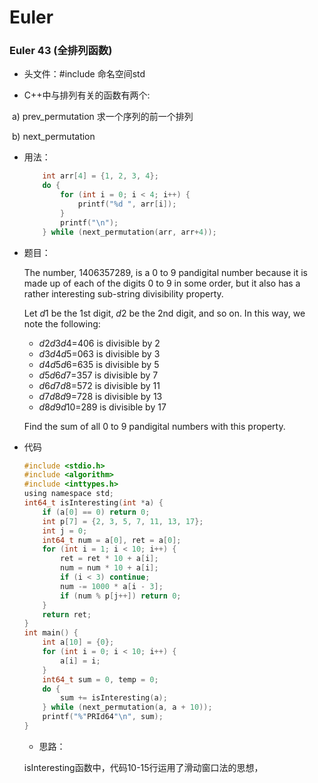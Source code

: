 # Euler

### Euler 43 (全排列函数)

- 头文件：#include <algorithm> 命名空间std

- C++中与排列有关的函数有两个:

​	a) prev_permutation 求一个序列的前一个排列

​	b) next_permutation

- 用法： 

  ```c
      int arr[4] = {1, 2, 3, 4};
      do {
          for (int i = 0; i < 4; i++) {
              printf("%d ", arr[i]);
          }
          printf("\n");
      } while (next_permutation(arr, arr+4)); 
  ```

  

- 题目：

  The number, 1406357289, is a 0 to 9 pandigital number because it is made up of each of the digits 0 to 9 in some order, but it also has a rather interesting sub-string divisibility property.

  Let *d*1 be the 1st digit, *d*2 be the 2nd digit, and so on. In this way, we note the following:

  - *d*2*d*3*d*4=406 is divisible by 2
  - *d*3*d*4*d*5=063 is divisible by 3
  - *d*4*d*5*d*6=635 is divisible by 5
  - *d*5*d*6*d*7=357 is divisible by 7
  - *d*6*d*7*d*8=572 is divisible by 11
  - *d*7*d*8*d*9=728 is divisible by 13
  - *d*8*d*9*d*10=289 is divisible by 17

  Find the sum of all 0 to 9 pandigital numbers with this property.

- 代码

  ```c
  #include <stdio.h>
  #include <algorithm>
  #include <inttypes.h>
  using namespace std;
  int64_t isInteresting(int *a) {
      if (a[0] == 0) return 0;
      int p[7] = {2, 3, 5, 7, 11, 13, 17};
      int j = 0;
      int64_t num = a[0], ret = a[0];
      for (int i = 1; i < 10; i++) {
          ret = ret * 10 + a[i];
          num = num * 10 + a[i];
          if (i < 3) continue;
          num -= 1000 * a[i - 3];
          if (num % p[j++]) return 0;
      }
      return ret;
  }
  int main() {
      int a[10] = {0};
      for (int i = 0; i < 10; i++) {
          a[i] = i;   
      }
      int64_t sum = 0, temp = 0;
      do {
          sum += isInteresting(a);
      } while (next_permutation(a, a + 10));
      printf("%"PRId64"\n", sum);
  }
  ```

  

  - 思路：

  isInteresting函数中，代码10-15行运用了滑动窗口法的思想，